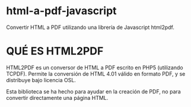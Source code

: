 # html-a-pdf-javascript
Convertir HTML a PDF utilizando una librería de Javascript html2pdf.

# QUÉ ES HTML2PDF

HTML2PDF es un conversor de HTML a PDF escrito en PHP5 (utilizando TCPDF).
Permite la conversión de HTML 4.01 válido en formato PDF, y se distribuye bajo licencia OSL.

Esta biblioteca se ha hecho para ayudar en la creación de PDF, no para convertir directamente una página HTML.
